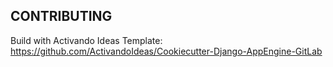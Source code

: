 CONTRIBUTING
---
Build with Activando Ideas Template:
https://github.com/ActivandoIdeas/Cookiecutter-Django-AppEngine-GitLab